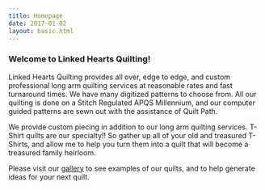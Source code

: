 ```yaml
---
title: Homepage
date: 2017-01-02
layout: basic.html
---
```


### Welcome to Linked Hearts Quilting!

Linked Hearts Quilting provides all over, edge to edge, and custom professional long arm quilting services at reasonable rates and fast turnaround times. We have many digitized patterns to choose from.  All our quilting is done on a Stitch Regulated APQS Millennium, and our computer guided patterns are sewn out with the assistance of Quilt Path.

We provide custom piecing in addition to our long arm quilting services.  T-Shirt quilts are our specialty!! So gather up all of your old and treasured T-Shirts, and allow me to help you turn them into a quilt that will become a treasured family heirloom.

Please visit our [gallery](/gallery) to see examples of our quilts, and to help generate ideas for your next quilt.